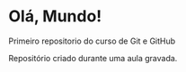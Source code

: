 # Olá, Mundo!
 Primeiro repositorio do curso de Git e GitHub

Repositório criado durante uma aula gravada.